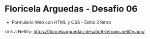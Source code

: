 # Floricela Arguedas - Desafio 06

* Formulario Web con HTML y CSS - Estilo 2 Retro

Link a Netlify: https://floricelaarguedas-desafio6-retrows.netlify.app/